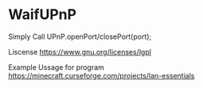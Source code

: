 # WaifUPnP 
Simply Call UPnP.openPort/closePort(port);

Liscense 
https://www.gnu.org/licenses/lgpl

Example Ussage for program
https://minecraft.curseforge.com/projects/lan-essentials
